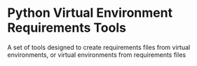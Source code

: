 # Python Virtual Environment Requirements Tools
A set of tools designed to create requirements files from virtual environments, or virtual environments from requirements files
